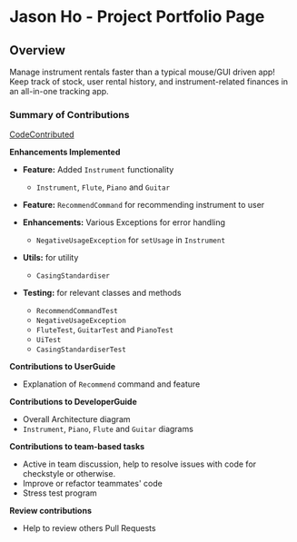 # Jason Ho - Project Portfolio Page


## Overview

Manage instrument rentals faster than a typical mouse/GUI driven app! Keep track of stock, user rental history, and
instrument-related finances in an all-in-one tracking app.

### Summary of Contributions

[CodeContributed](https://nus-cs2113-ay2425s2.github.io/tp-dashboard/?search=jason-hp&breakdown=true&sort=groupTitle%20dsc&sortWithin=title&since=2025-02-21&timeframe=commit&mergegroup=&groupSelect=groupByRepos&checkedFileTypes=docs~functional-code~test-code~other&tabOpen=true&tabType=authorship&tabAuthor=Jason-Hp&tabRepo=AY2425S2-CS2113-W11-1%2Ftp%5Bmaster%5D&authorshipIsMergeGroup=false&authorshipFileTypes=docs~functional-code~test-code~other&authorshipIsBinaryFileTypeChecked=false&authorshipIsIgnoredFilesChecked=false)


**Enhancements Implemented**

* **Feature:** Added `Instrument` functionality
  * `Instrument`, `Flute`, `Piano` and `Guitar`
  
* **Feature:** `RecommendCommand` for recommending instrument to user


* **Enhancements:** Various Exceptions for error handling
  * `NegativeUsageException` for `setUsage` in `Instrument`


* **Utils:** for utility
  * `CasingStandardiser`


* **Testing:** for relevant classes and methods
  * `RecommendCommandTest`
  * `NegativeUsageException`
  * `FluteTest`, `GuitarTest` and `PianoTest`
  * `UiTest`
  * `CasingStandardiserTest`


**Contributions to UserGuide**

* Explanation of `Recommend` command and feature


**Contributions to DeveloperGuide**

* Overall Architecture diagram
* `Instrument`, `Piano`, `Flute` and `Guitar` diagrams


**Contributions to team-based tasks**

* Active in team discussion, help to resolve issues with code for checkstyle or otherwise.
* Improve or refactor teammates' code
* Stress test program

**Review contributions**
* Help to review others Pull Requests
